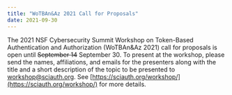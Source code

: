 ```yaml
---
title: "WoTBAn&Az 2021 Call for Proposals"
date: 2021-09-30
---
```


The 2021 NSF Cybersecurity Summit Workshop on Token-Based Authentication and Authorization (WoTBAn&Az 2021) call for proposals is open until ~~September 14~~ September 30.
To present at the workshop, please send the names, affiliations, and emails for the presenters along with the title and a short description of the topic to be presented to [workshop@sciauth.org](mailto:workshop@sciauth.org).
See [https://sciauth.org/workshop/](https://sciauth.org/workshop/) for more details.

